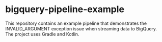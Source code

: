 # bigquery-pipeline-example
This repository contains an example pipeline that demonstrates the INVALID_ARGUMENT exception issue when streaming data to BigQuery. The project uses Gradle and Kotlin.
